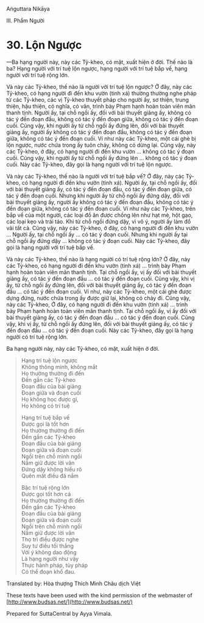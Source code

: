 Aṅguttara Nikāya

III. Phẩm Người

# 30. Lộn Ngược

—Ba hạng người này, này các Tỷ-kheo, có mặt, xuất hiện ở đời. Thế nào là ba? Hạng người với trí tuệ lộn ngược, hạng người với trí tuệ bắp vế, hạng người với trí tuệ rộng lớn.

Và này các Tỷ-kheo, thế nào là người với trí tuệ lộn ngược? Ở đây, này các Tỷ-kheo, có hạng người đi đến khu vườn (tinh xá) thường thường nghe pháp từ các Tỷ-kheo, các vị Tỷ-kheo thuyết pháp cho người ấy, sơ thiện, trung thiện, hậu thiện, có nghĩa, có văn, trình bày Phạm hạnh hoàn toàn viên mãn thanh tịnh. Người ấy, tại chỗ ngồi ấy, đối với bài thuyết giảng ấy, không có tác ý đến đoạn đầu, không có tác ý đến đoạn giữa, không có tác ý đến đoạn cuối. Cũng vậy, khi người ấy từ chỗ ngồi ấy đứng lên, đối với bài thuyết giảng ấy, người ấy không có tác ý đến đoạn đầu, không có tác ý đến đoạn giữa, không có tác ý đến đoạn cuối. Ví như này các Tỷ-kheo, một cái ghè bị lộn ngược, nước chứa trong ấy tuôn chảy, không có dừng lại. Cũng vậy, này các Tỷ-kheo, ở đây, có hạng người đi đến khu vườn ... không có tác ý đoạn cuối. Cũng vậy, khi người ấy từ chỗ ngồi ấy đứng lên ... không có tác ý đoạn cuối. Này các Tỷ-kheo, đây gọi là hạng người với trí tuệ lộn ngược.

Và này các Tỷ-kheo, thế nào là người với trí tuệ bắp vế? Ở đây, này các Tỷ-kheo, có hạng người đi đến khu vườn (tinh xá). Người ấy, tại chỗ ngồi ấy, đối với bài thuyết giảng ấy, có tác ý đến đoạn đầu, có tác ý đến đoạn giữa, có tác ý đến đoạn cuối. Nhưng khi người ấy từ chỗ ngồi ấy đứng dậy, đối với bài thuyết giảng ấy, người ấy không có tác ý đến đoạn đầu, không có tác ý đến đoạn giữa, không có tác ý đến đoạn cuối. Ví như này các Tỷ-kheo, trên bắp vế của một người, các loại đồ ăn được chồng lên như hạt mè, hột gạo, các loại kẹo và trái táo. Khi từ chỗ ngồi đứng dậy, vì vô ý, người ấy làm đổ vãi tất cả. Cũng vậy, này các Tỷ-kheo, ở đây, có hạng người đi đến khu vườn ... Người ấy, tại chỗ ngồi ấy ... có tác ý đoạn cuối. Nhưng khi người ấy tại chỗ ngồi ấy đứng dậy ... không có tác ý đoạn cuối. Này các Tỷ-kheo, đây gọi là hạng người với trí tuệ bắp vế.

Và này các Tỷ-kheo, thế nào là hạng người có trí tuệ rộng lớn? Ở đây, này các Tỷ-kheo, có hạng người đi đến khu vườn (tinh xá) ... trình bày Phạm hạnh hoàn toàn viên mãn thanh tịnh. Tại chỗ ngồi ấy, vị ấy đối với bài thuyết giảng ấy, có tác ý đến đoạn đầu ... có tác ý đến đoạn cuối. Cũng vậy, khi vị ấy, từ chỗ ngồi ấy đứng lên, đối với bài thuyết giảng ấy, có tác ý đến đoạn đầu ... có tác ý đến đoạn cuối. Ví như, này các Tỷ-kheo, một cái ghè được dựng đứng, nước chứa trong ấy được giữ lại, không có chảy đi. Cũng vậy, này các Tỷ-kheo, Ở đây, có hạng người đi đến khu vườn (tinh xá) ... trình bày Phạm hạnh hoàn toàn viên mãn thanh tịnh. Tại chỗ ngồi ấy, vị ấy đối với bài thuyết giảng ấy, có tác ý đến đoạn đầu ... có tác ý đến đoạn cuối. Cũng vậy, khi vị ấy, từ chỗ ngồi ấy đứng lên, đối với bài thuyết giảng ấy, có tác ý đến đoạn đầu ... có tác ý đến đoạn cuối. Này các Tỷ-kheo, đây gọi là hạng người có trí tuệ rộng lớn.

Ba hạng người này, này các Tỷ-kheo, có mặt, xuất hiện ở đời.

> Hạng trí tuệ lộn ngược  
> Không thông minh, không mắt  
> Họ thường thường đi đến  
> Ðến gần các Tỷ-kheo  
> Ðoạn đầu của bài giảng  
> Ðoạn giữa và đoạn cuối  
> Họ không học được gì,  
> Họ không có trí tuệ
> 
> Hạng trí tuệ bắp vế  
> Ðược gọi là tốt hơn  
> Họ thường thường đi đến  
> Ðến gần các Tỷ-kheo  
> Ðoạn đầu của bài giảng  
> Ðoạn giữa và đoạn cuối  
> Ngồi trên chỗ mình ngồi  
> Nắm giữ được lời văn  
> Ðứng dậy không hiểu rõ  
> Quên mất điều đã nắm
> 
> Bậc trí tuệ rộng lớn  
> Ðược gọi tốt hơn cả  
> Họ thường thường đi đến  
> Ðến gần các Tỷ-kheo  
> Ðoạn đầu của bài giảng  
> Ðoạn giữa và đoạn cuối  
> Ngồi trên chỗ mình ngồi  
> Nắm giữ được lời văn  
> Thọ trì điều được nghe  
> Suy tư điều tối thắng  
> Với ý không dao động  
> Là hạng người như vậy  
> Thực hành pháp, tùy pháp  
> Có thể đoạn khổ đau.

Translated by: Hòa thượng Thích Minh Châu dịch Việt

These texts have been used with the kind permission of the webmaster of [http://www.budsas.net/](http://www.budsas.net/)

Prepared for SuttaCentral by Ayya Vimala.
